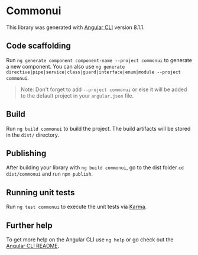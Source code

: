# Commonui

This library was generated with [Angular CLI](https://github.com/angular/angular-cli) version 8.1.1.

## Code scaffolding

Run `ng generate component component-name --project commonui` to generate a new component. You can also use `ng generate directive|pipe|service|class|guard|interface|enum|module --project commonui`.
> Note: Don't forget to add `--project commonui` or else it will be added to the default project in your `angular.json` file. 

## Build

Run `ng build commonui` to build the project. The build artifacts will be stored in the `dist/` directory.

## Publishing

After building your library with `ng build commonui`, go to the dist folder `cd dist/commonui` and run `npm publish`.

## Running unit tests

Run `ng test commonui` to execute the unit tests via [Karma](https://karma-runner.github.io).

## Further help

To get more help on the Angular CLI use `ng help` or go check out the [Angular CLI README](https://github.com/angular/angular-cli/blob/master/README.md).
